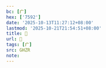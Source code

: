 ```yaml
---
bc: [疒]
hex: ['7592']
date: '2025-10-13T11:27:12+08:00'
lastmod: '2025-10-21T21:54:51+08:00'
title: 󰖊
url: 󰖊
tags: [疒]
src: GHZR
note:
---
```


